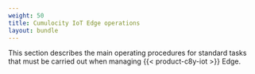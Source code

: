 ```yaml
---
weight: 50
title: Cumulocity IoT Edge operations
layout: bundle
---
```


This section describes the main operating procedures for standard tasks that must be carried out when managing {{< product-c8y-iot >}} Edge.
